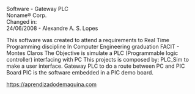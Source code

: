   Software - Gateway PLC                                                             
  Noname® Corp.                                   
  Changed in:                                  
  24/06/2008 - Alexandre A. S. Lopes              


  This software was created to attend a requirements to Real Time Programming discipline
  In Computer Engineering graduation FACIT - Montes Claros
  The Objective is simulate a PLC (Programmable logic controller) interfacing with PC
  This projects is composed by:
  PLC_Sim to make a user interface.
  Gateway PLC to do a route between PC and PIC Board
  PIC is the software embedded in a PIC demo board.

https://aprendizadodemaquina.com


